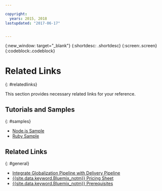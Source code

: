```yaml
---

copyright:
  years: 2015, 2018
lastupdated: "2017-06-17"


---
```


{:new_window: target="_blank"}
{:shortdesc: .shortdesc}
{:screen:.screen}
{:codeblock:.codeblock}

# Related Links
{: #relatedlinks}

This section provides necessary related links for your reference. 

## Tutorials and Samples
{: #samples}

* [Node.js Sample](https://github.com/IBM-Bluemix/gp-nodejs-sample)
* [Ruby Sample](https://github.com/IBM-Bluemix/gp-ruby-sample)

## Related Links
{: #general}

* [Integrate Globalization Pipeline with Delivery Pipeline](https://hub.jazz.net/docs/deploy_ext/#globalize)
* [{{site.data.keyword.Bluemix_notm}} Pricing Sheet](https://www.ng.bluemix.net/#/pricing)
* [{{site.data.keyword.Bluemix_notm}} Prerequisites](https://developer.ibm.com/bluemix/support/#prereqs)
